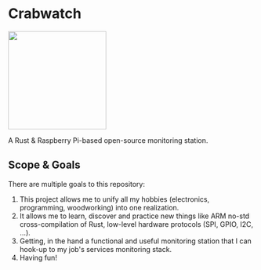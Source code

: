 # Crabwatch

<img src="https://github.com/user-attachments/assets/294ad962-7ff5-45eb-930e-eab71996558a" width="200" />

A Rust &amp; Raspberry Pi-based open-source monitoring station.

## Scope & Goals

There are multiple goals to this repository:

1. This project allows me to unify all my hobbies (electronics, programming, woodworking) into one realization.
2. It allows me to learn, discover and practice new things like ARM no-std cross-compilation of Rust, low-level hardware protocols (SPI, GPIO, I2C, ...).
3. Getting, in the hand a functional and useful monitoring station that I can hook-up to my job's services monitoring stack.
4. Having fun!
